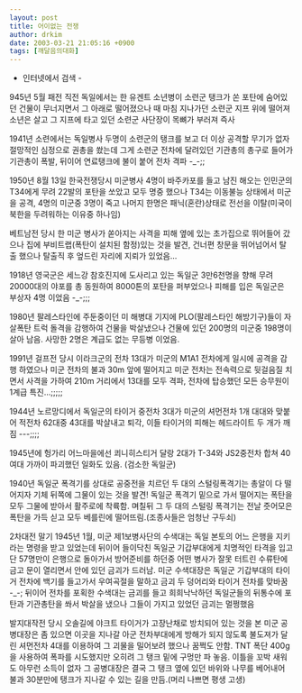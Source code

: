 ```yaml
---
layout: post
title: 어이없는 전쟁
author: drkim
date: 2003-03-21 21:05:16 +0900
tags: [깨달음의대화]
---
```

- 인터넷에서 검색 -
  

  
945년 5월 패전 직전 독일에서는 한 유겐트 소년병이 소련군 탱크가 쏜 포탄에 숨어있던 건물이 무너지면서 그 아래로 떨어졌으나 때 마침 지나가던 소련군 지프 위에 떨어져 소년은 살고 그 지프에 타고 있던 소련군 사단장이 목뼈가 부러져 즉사
  

  
1941년 소련에서는 독일병사 두명이 소련군의 탱크를 보고 더 이상 공격할 무기가 없자 절망적인 심정으로 권총을 쐈는데 그게 소련군 전차에 달려있던 기관총의 총구로 들어가 기관총이 폭발, 뒤이어 연료탱크에 불이 붙어 전차 격파 -_-;;
  

  
1950년 8월 13일 한국전쟁당시 미군병사 4명이 바주카포를 들고 남진 해오는 인민군의 T34에게 무려 22발의 포탄을 쏘았고 모두 명중 했으나 T34는 이동불능 상태에서 미군을 공격, 4명의 미군중 3명이 죽고 나머지 한명은 패닉(혼란)상태로 전선을 이탈(미국이 북한을 두려워하는 이유중 하나임)
  

  
베트남전 당시 한 미군 병사가 쏟아지는 사격을 피해 옆에 있는 초가집으로 뛰어들어 갔으나 집에 부비트랩(폭탄이 설치된 함정)있는 것을 발견, 건너편 창문을 뛰어넘어서 탈출 했으나 탈출직 후 엎드린 자리에 지뢰가 있었음...
  

  
1918년 영국군은 세느강 참호진지에 도사리고 있는 독일군 3만6천명을 향해 무려 20000대의 야포를 총 동원하여 8000톤의 포탄을 퍼부었으나 피해를 입은 독일군은 부상자 4명 이었음 -_-;;;
  

  
1980년 팔레스타인에 주둔중이던 미 해병대 기지에 PLO(팔레스타인 해방기구)들이 자살폭탄 트럭 돌격을 감행하여 건물을 박살냈으나 건물에 있던 200명의 미군중 198명이 살아 남음. 사망한 2명은 계급도 없는 무등병 이었음.
  

  
1991년 걸프전 당시 이라크군의 전차 13대가 미군의 M1A1 전차에게 일시에 공격을 감행 하였으나 미군 전차의 불과 30m 앞에 떨어지고 미군 전차는 전속력으로 뒷걸음질 치면서 사격을 가하여 210m 거리에서 13대를 모두 격파, 전차에 탑승했던 모든 승무원이 1계급 특진...;;;;;
  

  
1944년 노르망디에서 독일군의 타이거 중전차 3대가 미군의 셔먼전차 1개 대대와 맞붙어 적전차 62대중 43대를 박살내고 퇴각, 이들 타이거의 피해는 헤드라이트 두 개가 깨짐 \---;;;;
  

  
1945년에 헝가리 어느마을에선 쾨니히스티거 달랑 2대가 T-34와 JS2중전차 합쳐 40여대 가까이 파괴했던 일화도 있음. (검소한 독일군)
  

  
1940년 독일군 폭격기를 상대로 공중전을 치르던 두 대의 스털링폭격기는 총알이 다 떨어지자 기체 뒤쪽에 그물이 있는 것을 발견! 독일군 폭격기 밑으로 가서 떨어지는 폭탄을 모두 그물에 받아서 활주로에 착륙함. 며칠뒤 그 두 대의 스털링 폭격기는 전날 줏어모은 폭탄을 가득 싣고 모두 베를린에 떨어뜨림.(조종사들은 엄청난 구두쇠)
  

  
2차대전 말기 1945년 1월, 미군 제1보병사단의 수색대는 독일 본토의 어느 은행을 지키라는 명령을 받고 있었는데 뒤이어 들이닥친 독일군 기갑부대에게 치명적인 타격을 입고 단 57명만이 은행으로 돌아가서 방어준비를 하던중 어떤 병사가 잘못 터트린 수류탄에 금고 문이 열리면서 안에 있던 금괴가 드러남. 미군 수색대장은 독일군 기갑부대의 타이거 전차에 백기를 들고가서 우여곡절을 말하고 금괴 두 덩어리와 타이거 전차를 맞바꿈 -_-; 뒤이어 전차를 포획한 수색대는 금괴를 들고 희희낙낙하던 독일군들의 뒤통수에 포탄과 기관총탄을 쏴서 박살을 냈으나 그들이 가지고 있었던 금괴는 멀쩡했음
  

  
발지대작전 당시 오솔길에 야크트 타이거가 고장난채로 방치되어 있는 것을 본 미군 공병대장은 좀 있으면 이곳을 지나갈 아군 전차부대에게 방해가 되지 않도록 불도져가 달린 셔먼전차 4대를 이용하여 그 괴물을 밀어보려 했으나 꿈쩍도 안함. TNT 폭단 400g을 사용하여 폭파를 시도했지만 오히려 그 탱크 밑에 구멍만 파 놓음. 이틀을 꼬박 새워도 아무런 소득이 없자 그 공병대장은 결국 그 탱크 옆에 있던 바위와 나무를 베어내어 불과 30분만에 탱크가 지나갈 수 있는 길을 만듬.(머리 나쁘면 평생 고생)